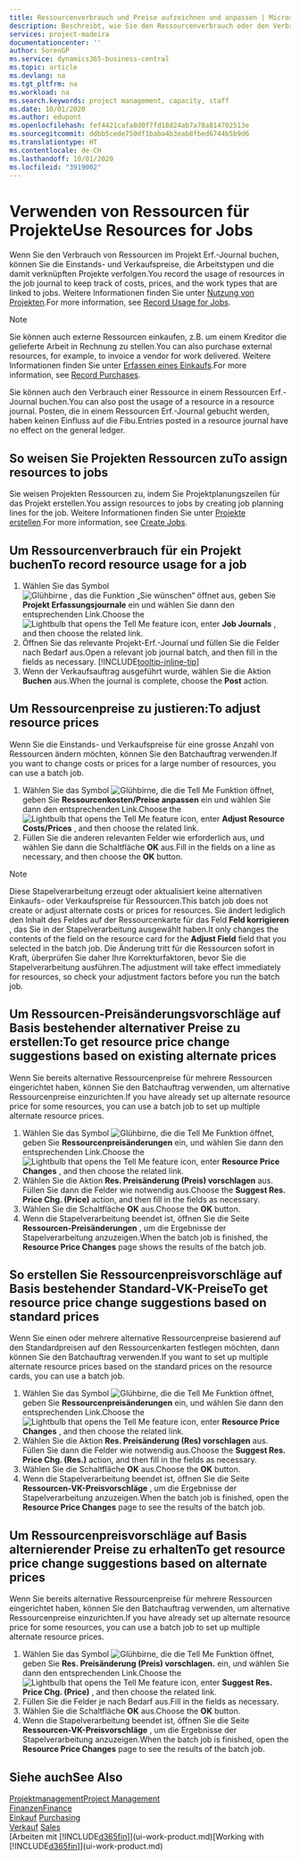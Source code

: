 ```yaml
---
title: Ressourcenverbrauch und Preise aufzeichnen und anpassen | Microsoft Docs
description: Beschreibt, wie Sie den Ressourcenverbrauch oder den Verbrauch erfassen können, die einem Projekt zugeordnet sind, um Kosten, Preisen und Arbeitstypen zu verwalten.
services: project-madeira
documentationcenter: ''
author: SorenGP
ms.service: dynamics365-business-central
ms.topic: article
ms.devlang: na
ms.tgt_pltfrm: na
ms.workload: na
ms.search.keywords: project management, capacity, staff
ms.date: 10/01/2020
ms.author: edupont
ms.openlocfilehash: fef4421cafa8d0f7fd18d24ab7a78a814702513e
ms.sourcegitcommit: ddbb5cede750df1baba4b3eab8fbed6744b5b9d6
ms.translationtype: HT
ms.contentlocale: de-CH
ms.lasthandoff: 10/01/2020
ms.locfileid: "3919002"
---
```

# <a name="use-resources-for-jobs"></a><span data-ttu-id="137c7-103">Verwenden von Ressourcen für Projekte</span><span class="sxs-lookup"><span data-stu-id="137c7-103">Use Resources for Jobs</span></span>
<span data-ttu-id="137c7-104">Wenn Sie den Verbrauch von Ressourcen im Projekt Erf.-Journal buchen, können Sie die Einstands- und Verkaufspreise, die Arbeitstypen und die damit verknüpften Projekte verfolgen.</span><span class="sxs-lookup"><span data-stu-id="137c7-104">You record the usage of resources in the job journal to keep track of costs, prices, and the work types that are linked to jobs.</span></span> <span data-ttu-id="137c7-105">Weitere Informationen finden Sie unter [Nutzung von Projekten](projects-how-record-job-usage.md).</span><span class="sxs-lookup"><span data-stu-id="137c7-105">For more information, see [Record Usage for Jobs](projects-how-record-job-usage.md).</span></span>

> [!NOTE]
> <span data-ttu-id="137c7-106">Sie können auch externe Ressourcen einkaufen, z.B. um einem Kreditor die gelieferte Arbeit in Rechnung zu stellen.</span><span class="sxs-lookup"><span data-stu-id="137c7-106">You can also purchase external resources, for example, to invoice a vendor for work delivered.</span></span> <span data-ttu-id="137c7-107">Weitere Informationen finden Sie unter [Erfassen eines Einkaufs](purchasing-how-record-purchases.md).</span><span class="sxs-lookup"><span data-stu-id="137c7-107">For more information, see [Record Purchases](purchasing-how-record-purchases.md).</span></span>

<span data-ttu-id="137c7-108">Sie können auch den Verbrauch einer Ressource in einem Ressourcen Erf.-Journal buchen.</span><span class="sxs-lookup"><span data-stu-id="137c7-108">You can also post the usage of a resource in a resource journal.</span></span> <span data-ttu-id="137c7-109">Posten, die in einem Ressourcen Erf.-Journal gebucht werden, haben keinen Einfluss auf die Fibu.</span><span class="sxs-lookup"><span data-stu-id="137c7-109">Entries posted in a resource journal have no effect on the general ledger.</span></span>

## <a name="to-assign-resources-to-jobs"></a><span data-ttu-id="137c7-110">So weisen Sie Projekten Ressourcen zu</span><span class="sxs-lookup"><span data-stu-id="137c7-110">To assign resources to jobs</span></span>
<span data-ttu-id="137c7-111">Sie weisen Projekten Ressourcen zu, indem Sie Projektplanungszeilen für das Projekt erstellen.</span><span class="sxs-lookup"><span data-stu-id="137c7-111">You assign resources to jobs by creating job planning lines for the job.</span></span> <span data-ttu-id="137c7-112">Weitere Informationen finden Sie unter  [Projekte erstellen](projects-how-create-jobs.md).</span><span class="sxs-lookup"><span data-stu-id="137c7-112">For more information, see [Create Jobs](projects-how-create-jobs.md).</span></span>

## <a name="to-record-resource-usage-for-a-job"></a><span data-ttu-id="137c7-113">Um Ressourcenverbrauch für ein Projekt buchen</span><span class="sxs-lookup"><span data-stu-id="137c7-113">To record resource usage for a job</span></span>
1. <span data-ttu-id="137c7-114">Wählen Sie das Symbol ![Glühbirne , das die Funktion „Sie wünschen“ öffnet](media/ui-search/search_small.png "Tell Me-Funktion") aus, geben Sie **Projekt Erfassungsjournale** ein und wählen Sie dann den entsprechenden Link.</span><span class="sxs-lookup"><span data-stu-id="137c7-114">Choose the ![Lightbulb that opens the Tell Me feature](media/ui-search/search_small.png "Tell me what you want to do") icon, enter **Job Journals** , and then choose the related link.</span></span>
2. <span data-ttu-id="137c7-115">Öffnen Sie das relevante Projekt-Erf.-Journal und füllen Sie die Felder nach Bedarf aus.</span><span class="sxs-lookup"><span data-stu-id="137c7-115">Open a relevant job journal batch, and then fill in the fields as necessary.</span></span> [!INCLUDE[tooltip-inline-tip](includes/tooltip-inline-tip_md.md)]
3. <span data-ttu-id="137c7-116">Wenn der Verkaufsauftrag ausgeführt wurde, wählen Sie die Aktion **Buchen** aus.</span><span class="sxs-lookup"><span data-stu-id="137c7-116">When the journal is complete, choose the **Post** action.</span></span>

## <a name="to-adjust-resource-prices"></a><span data-ttu-id="137c7-117">Um Ressourcenpreise zu justieren:</span><span class="sxs-lookup"><span data-stu-id="137c7-117">To adjust resource prices</span></span>
<span data-ttu-id="137c7-118">Wenn Sie die Einstands- und Verkaufspreise für eine grosse Anzahl von Ressourcen ändern möchten, können Sie den Batchauftrag verwenden.</span><span class="sxs-lookup"><span data-stu-id="137c7-118">If you want to change costs or prices for a large number of resources, you can use a batch job.</span></span>  

1. <span data-ttu-id="137c7-119">Wählen Sie das Symbol ![Glühbirne, die die Tell Me Funktion öffnet](media/ui-search/search_small.png "Tell Me-Funktion"), geben Sie **Ressourcenkosten/Preise anpassen** ein und wählen Sie dann den entsprechenden Link.</span><span class="sxs-lookup"><span data-stu-id="137c7-119">Choose the ![Lightbulb that opens the Tell Me feature](media/ui-search/search_small.png "Tell me what you want to do") icon, enter **Adjust Resource Costs/Prices** , and then choose the related link.</span></span>
2. <span data-ttu-id="137c7-120">Füllen Sie die anderen relevanten Felder wie erforderlich aus, und wählen Sie dann die Schaltfläche **OK** aus.</span><span class="sxs-lookup"><span data-stu-id="137c7-120">Fill in the fields on a line as necessary, and then choose the **OK** button.</span></span>

> [!NOTE]  
>   <span data-ttu-id="137c7-121">Diese Stapelverarbeitung erzeugt oder aktualisiert keine alternativen Einkaufs- oder Verkaufspreise für Ressourcen.</span><span class="sxs-lookup"><span data-stu-id="137c7-121">This batch job does not create or adjust alternate costs or prices for resources.</span></span> <span data-ttu-id="137c7-122">Sie ändert lediglich den Inhalt des Feldes auf der Ressourcenkarte für das Feld **Feld korrigieren** , das Sie in der Stapelverarbeitung ausgewählt haben.</span><span class="sxs-lookup"><span data-stu-id="137c7-122">It only changes the contents of the field on the resource card for the **Adjust Field** field that you selected in the batch job.</span></span> <span data-ttu-id="137c7-123">Die Änderung tritt für die Ressourcen sofort in Kraft, überprüfen Sie daher Ihre Korrekturfaktoren, bevor Sie die Stapelverarbeitung ausführen.</span><span class="sxs-lookup"><span data-stu-id="137c7-123">The adjustment will take effect immediately for resources, so check your adjustment factors before you run the batch job.</span></span>

## <a name="to-get-resource-price-change-suggestions-based-on-existing-alternate-prices"></a><span data-ttu-id="137c7-124">Um Ressourcen-Preisänderungsvorschläge auf Basis bestehender alternativer Preise zu erstellen:</span><span class="sxs-lookup"><span data-stu-id="137c7-124">To get resource price change suggestions based on existing alternate prices</span></span>
<span data-ttu-id="137c7-125">Wenn Sie bereits alternative Ressourcenpreise für mehrere Ressourcen eingerichtet haben, können Sie den Batchauftrag verwenden, um alternative Ressourcenpreise einzurichten.</span><span class="sxs-lookup"><span data-stu-id="137c7-125">If you have already set up alternate resource price for some resources, you can use a batch job to set up multiple alternate resource prices.</span></span>

1. <span data-ttu-id="137c7-126">Wählen Sie das Symbol ![Glühbirne, die die Tell Me Funktion öffnet](media/ui-search/search_small.png "Tell Me-Funktion"), geben Sie **Ressourcenpreisänderungen** ein, und wählen Sie dann den entsprechenden Link.</span><span class="sxs-lookup"><span data-stu-id="137c7-126">Choose the ![Lightbulb that opens the Tell Me feature](media/ui-search/search_small.png "Tell me what you want to do") icon, enter **Resource Price Changes** , and then choose the related link.</span></span>
2. <span data-ttu-id="137c7-127">Wählen Sie die Aktion **Res. Preisänderung (Preis) vorschlagen** aus. Füllen Sie dann die Felder wie notwendig aus.</span><span class="sxs-lookup"><span data-stu-id="137c7-127">Choose the **Suggest Res. Price Chg. (Price)** action, and then fill in the fields as necessary.</span></span>
3. <span data-ttu-id="137c7-128">Wählen Sie die Schaltfläche **OK** aus.</span><span class="sxs-lookup"><span data-stu-id="137c7-128">Choose the **OK** button.</span></span>  
4. <span data-ttu-id="137c7-129">Wenn die Stapelverarbeitung beendet ist, öffnen Sie die Seite **Ressourcen-Preisänderungen** , um die Ergebnisse der Stapelverarbeitung anzuzeigen.</span><span class="sxs-lookup"><span data-stu-id="137c7-129">When the batch job is finished, the **Resource Price Changes** page shows the results of the batch job.</span></span>

## <a name="to-get-resource-price-change-suggestions-based-on-standard-prices"></a><span data-ttu-id="137c7-130">So erstellen Sie Ressourcenpreisvorschläge auf Basis bestehender Standard-VK-Preise</span><span class="sxs-lookup"><span data-stu-id="137c7-130">To get resource price change suggestions based on standard prices</span></span>
<span data-ttu-id="137c7-131">Wenn Sie einen oder mehrere alternative Ressourcenpreise basierend auf den Standardpreisen auf den Ressourcenkarten festlegen möchten, dann können Sie den Batchauftrag verwenden.</span><span class="sxs-lookup"><span data-stu-id="137c7-131">If you want to set up multiple alternate resource prices based on the standard prices on the resource cards, you can use a batch job.</span></span>  

1. <span data-ttu-id="137c7-132">Wählen Sie das Symbol ![Glühbirne, die die Tell Me Funktion öffnet](media/ui-search/search_small.png "Tell Me-Funktion"), geben Sie **Ressourcenpreisänderungen** ein, und wählen Sie dann den entsprechenden Link.</span><span class="sxs-lookup"><span data-stu-id="137c7-132">Choose the ![Lightbulb that opens the Tell Me feature](media/ui-search/search_small.png "Tell me what you want to do") icon, enter **Resource Price Changes** , and then choose the related link.</span></span>
2. <span data-ttu-id="137c7-133">Wählen Sie die Aktion **Res. Preisänderung (Res) vorschlagen** aus. Füllen Sie dann die Felder wie notwendig aus.</span><span class="sxs-lookup"><span data-stu-id="137c7-133">Choose the **Suggest Res. Price Chg. (Res.)** action, and then fill in the fields as necessary.</span></span>  
3. <span data-ttu-id="137c7-134">Wählen Sie die Schaltfläche **OK** aus.</span><span class="sxs-lookup"><span data-stu-id="137c7-134">Choose the **OK** button.</span></span>  
4. <span data-ttu-id="137c7-135">Wenn die Stapelverarbeitung beendet ist, öffnen Sie die Seite **Ressourcen-VK-Preisvorschläge** , um die Ergebnisse der Stapelverarbeitung anzuzeigen.</span><span class="sxs-lookup"><span data-stu-id="137c7-135">When the batch job is finished, open the **Resource Price Changes** page to see the results of the batch job.</span></span>

## <a name="to-get-resource-price-change-suggestions-based-on-alternate-prices"></a><span data-ttu-id="137c7-136">Um Ressourcenpreisvorschläge auf Basis alternierender Preise zu erhalten</span><span class="sxs-lookup"><span data-stu-id="137c7-136">To get resource price change suggestions based on alternate prices</span></span>
<span data-ttu-id="137c7-137">Wenn Sie bereits alternative Ressourcenpreise für mehrere Ressourcen eingerichtet haben, können Sie den Batchauftrag verwenden, um alternative Ressourcenpreise einzurichten.</span><span class="sxs-lookup"><span data-stu-id="137c7-137">If you have already set up alternate resource price for some resources, you can use a batch job to set up multiple alternate resource prices.</span></span>

1. <span data-ttu-id="137c7-138">Wählen Sie das Symbol ![Glühbirne, die die Tell Me Funktion öffnet](media/ui-search/search_small.png "Tell Me-Funktion"), geben Sie **Res. Preisänderung (Preis) vorschlagen.** ein, und wählen Sie dann den entsprechenden Link.</span><span class="sxs-lookup"><span data-stu-id="137c7-138">Choose the ![Lightbulb that opens the Tell Me feature](media/ui-search/search_small.png "Tell me what you want to do") icon, enter **Suggest Res. Price Chg. (Price)** , and then choose the related link.</span></span>  
2. <span data-ttu-id="137c7-139">Füllen Sie die Felder je nach Bedarf aus.</span><span class="sxs-lookup"><span data-stu-id="137c7-139">Fill in the fields as necessary.</span></span>
3. <span data-ttu-id="137c7-140">Wählen Sie die Schaltfläche **OK** aus.</span><span class="sxs-lookup"><span data-stu-id="137c7-140">Choose the **OK** button.</span></span>  
4. <span data-ttu-id="137c7-141">Wenn die Stapelverarbeitung beendet ist, öffnen Sie die Seite **Ressourcen-VK-Preisvorschläge** , um die Ergebnisse der Stapelverarbeitung anzuzeigen.</span><span class="sxs-lookup"><span data-stu-id="137c7-141">When the batch job is finished, open the **Resource Price Changes** page to see the results of the batch job.</span></span>

## <a name="see-also"></a><span data-ttu-id="137c7-142">Siehe auch</span><span class="sxs-lookup"><span data-stu-id="137c7-142">See Also</span></span>
[<span data-ttu-id="137c7-143">Projektmanagement</span><span class="sxs-lookup"><span data-stu-id="137c7-143">Project Management</span></span>](projects-manage-projects.md)  
[<span data-ttu-id="137c7-144">Finanzen</span><span class="sxs-lookup"><span data-stu-id="137c7-144">Finance</span></span>](finance.md)  
<span data-ttu-id="137c7-145">[Einkauf](purchasing-manage-purchasing.md)       </span><span class="sxs-lookup"><span data-stu-id="137c7-145">[Purchasing](purchasing-manage-purchasing.md)       </span></span>  
<span data-ttu-id="137c7-146">[Verkauf](sales-manage-sales.md)   </span><span class="sxs-lookup"><span data-stu-id="137c7-146">[Sales](sales-manage-sales.md)   </span></span>  
<span data-ttu-id="137c7-147">[Arbeiten mit [!INCLUDE[d365fin](includes/d365fin_md.md)]](ui-work-product.md)</span><span class="sxs-lookup"><span data-stu-id="137c7-147">[Working with [!INCLUDE[d365fin](includes/d365fin_md.md)]](ui-work-product.md)</span></span>  

